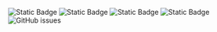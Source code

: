 ![Static Badge](https://img.shields.io/badge/blacklists-60-000000) ![Static Badge](https://img.shields.io/badge/blacklisted-2790125-cc0000) ![Static Badge](https://img.shields.io/badge/whitelisted-2247-00CC00) ![Static Badge](https://img.shields.io/badge/streaming_blacklist-28107-000000) ![GitHub issues](https://img.shields.io/github/issues/fabriziosalmi/blacklists)
